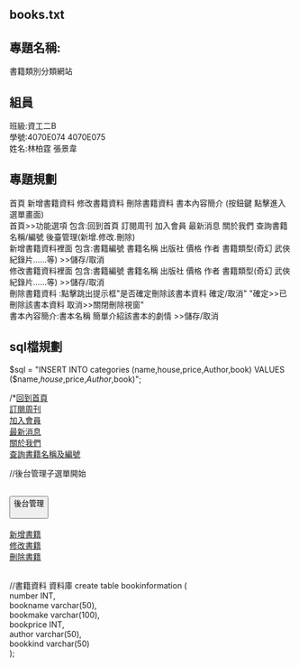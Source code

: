 ## books.txt


## 專題名稱:
書籍類別分類網站  

## 組員
班級:資工二B  
學號:4070E074 4070E075  
姓名:林柏霆   張景韋  

## 專題規劃
首頁 新增書籍資料 修改書籍資料 刪除書籍資料 書本內容簡介 (按鈕鍵 點擊進入選單畫面)  
首頁>>功能選項 包含:回到首頁 訂閱周刊 加入會員 最新消息 關於我們 查詢書籍名稱/編號 後臺管理(新增.修改.刪除)   
新增書籍資料裡面 包含:書籍編號 書籍名稱 出版社 價格 作者 書籍類型(奇幻 武俠 紀錄片......等) >>儲存/取消  
修改書籍資料裡面 包含:書籍編號 書籍名稱 出版社 價格 作者 書籍類型(奇幻 武俠 紀錄片......等) >>儲存/取消  
刪除書籍資料 :點擊跳出提示框"是否確定刪除該書本資料 確定/取消" "確定>>已刪除該書本資料 取消>>關閉刪除視窗"  
書本內容簡介:書本名稱 簡單介紹該書本的劇情 >>儲存/取消   

## sql檔規劃
$sql = "INSERT INTO categories (name,house,price,Author,book) VALUES ($name,$house,$price,$Author,$book)"; 

/*<a title="回到首頁" class="btn1" href="back.php">回到首頁</a>  
<a title="訂閱周刊" class="btn1" href="sub.php">訂閱周刊</a>  
<a title="加入會員" class="btn1" href="joinour.php">加入會員</a>  
<a title="最新消息" class="btn1" href="news.php">最新消息</a>  
<a title="關於我們" class="btn1" href="aboutour.php">關於我們</a>  
<a title="查詢書籍名稱及編號" class="btn1" href="search.php">查詢書籍名稱及編號</a> 

//後台管理子選單開始  
        <div class="dropdown">  
            <button class="dropbtn">後台管理  
                <i class="fa fa-caret-down"></i>  
            </button>  
            <div class="dropdown-content">  
                <a href="new_product.php">新增書籍</a>  
                <a href="new_revise.php">修改書籍</a>  
                <a href="new_delete.php">刪除書籍</a>  
            </div>  
        </div>  

//書籍資料 資料庫
create table bookinformation (  
number INT,  
bookname varchar(50),  
bookmake varchar(100),  
bookprice INT,  
author varchar(50),  
bookkind varchar(50)  
);  

